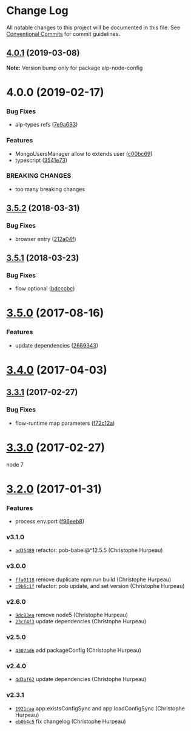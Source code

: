 # Change Log

All notable changes to this project will be documented in this file.
See [Conventional Commits](https://conventionalcommits.org) for commit guidelines.

## [4.0.1](https://github.com/christophehurpeau/alp/compare/alp-node-config@4.0.0...alp-node-config@4.0.1) (2019-03-08)

**Note:** Version bump only for package alp-node-config





# 4.0.0 (2019-02-17)


### Bug Fixes

* alp-types refs ([7e9a693](https://github.com/christophehurpeau/alp/commit/7e9a693))


### Features

* MongoUsersManager allow to extends user ([c00bc69](https://github.com/christophehurpeau/alp/commit/c00bc69))
* typescript ([3541e73](https://github.com/christophehurpeau/alp/commit/3541e73))


### BREAKING CHANGES

* too many breaking changes





<a name="3.5.2"></a>
## [3.5.2](https://github.com/alpjs/alp-config/compare/v3.5.1...v3.5.2) (2018-03-31)


### Bug Fixes

* browser entry ([212a04f](https://github.com/alpjs/alp-config/commit/212a04f))


<a name="3.5.1"></a>
## [3.5.1](https://github.com/alpjs/alp-config/compare/v3.5.0...v3.5.1) (2018-03-23)


### Bug Fixes

* flow optional ([bdcccbc](https://github.com/alpjs/alp-config/commit/bdcccbc))


<a name="3.5.0"></a>
# [3.5.0](https://github.com/alpjs/alp-config/compare/v3.4.0...v3.5.0) (2017-08-16)


### Features

* update dependencies ([2669343](https://github.com/alpjs/alp-config/commit/2669343))


<a name="3.4.0"></a>
# [3.4.0](https://github.com/alpjs/alp-config/compare/v3.3.1...v3.4.0) (2017-04-03)


<a name="3.3.1"></a>
## [3.3.1](https://github.com/alpjs/alp-config/compare/v3.3.0...v3.3.1) (2017-02-27)


### Bug Fixes

* flow-runtime map parameters ([f72c12a](https://github.com/alpjs/alp-config/commit/f72c12a))


<a name="3.3.0"></a>
# [3.3.0](https://github.com/alpjs/alp-config/compare/v3.2.0...v3.3.0) (2017-02-27)

node 7


<a name="3.2.0"></a>
# [3.2.0](https://github.com/alpjs/alp-config/compare/v3.1.0...v3.2.0) (2017-01-31)


### Features

* process.env.port ([f96eeb8](https://github.com/alpjs/alp-config/commit/f96eeb8))


### v3.1.0

- [`ad35489`](https://github.com/alpjs/alp-config/commit/ad35489a5e5c4495fb02aaa6931b6dc87b407645) refactor: pob-babel@^12.5.5 (Christophe Hurpeau)

### v3.0.0

- [`ffa0118`](https://github.com/alpjs/alp-config/commit/ffa0118715ff5a43d385b1fc6a13380705704c80) remove duplicate npm run build (Christophe Hurpeau)
- [`c9b6c1f`](https://github.com/alpjs/alp-config/commit/c9b6c1f13d2cfd198eb45b9f5e2017bddc0b6258) refactor: pob update, and set version (Christophe Hurpeau)

### v2.6.0

- [`9dc83ea`](https://github.com/alpjs/alp-config/commit/9dc83eac8b3de5184c0c76f3007920195abcef4a) remove node5 (Christophe Hurpeau)
- [`23cf4f3`](https://github.com/alpjs/alp-config/commit/23cf4f3116253fd38d70ef09abdc78535ce878a4) update dependencies (Christophe Hurpeau)

### v2.5.0

- [`4307ad6`](https://github.com/alpjs/alp-config/commit/4307ad6a269d2778a5c75eb11d936c28c90bf64f) add packageConfig (Christophe Hurpeau)

### v2.4.0

- [`4d3af62`](https://github.com/alpjs/alp-config/commit/4d3af629e79009361105fb3c0e151df8b5492708) update dependencies (Christophe Hurpeau)

### v2.3.1

- [`1921caa`](https://github.com/alpjs/alp-config/commit/1921caab09e1794fdb46eef721547f4dee3dcb2b) app.existsConfigSync and app.loadConfigSync (Christophe Hurpeau)
- [`eb0b4c5`](https://github.com/alpjs/alp-config/commit/eb0b4c5a767504c2b79220130f5d39625088d503) fix changelog (Christophe Hurpeau)
